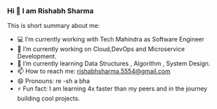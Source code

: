 
### Hi 👋 I am Rishabh Sharma

This is short summary about me:

- 💻  I’m currently working with Tech Mahindra as Software Engineer
- 🔭  I’m currently working on Cloud,DevOps and Microservice Development.
- 🌱  I’m currently learning Data Structures , Algorithm , System Design.
- 📫  How to reach me: rishabhsharma.5554@gmail.com
- 😄  Pronouns: re -sh a bha
- ⚡  Fun fact: I am learning 4x faster than my peers and in the journey building cool projects.

